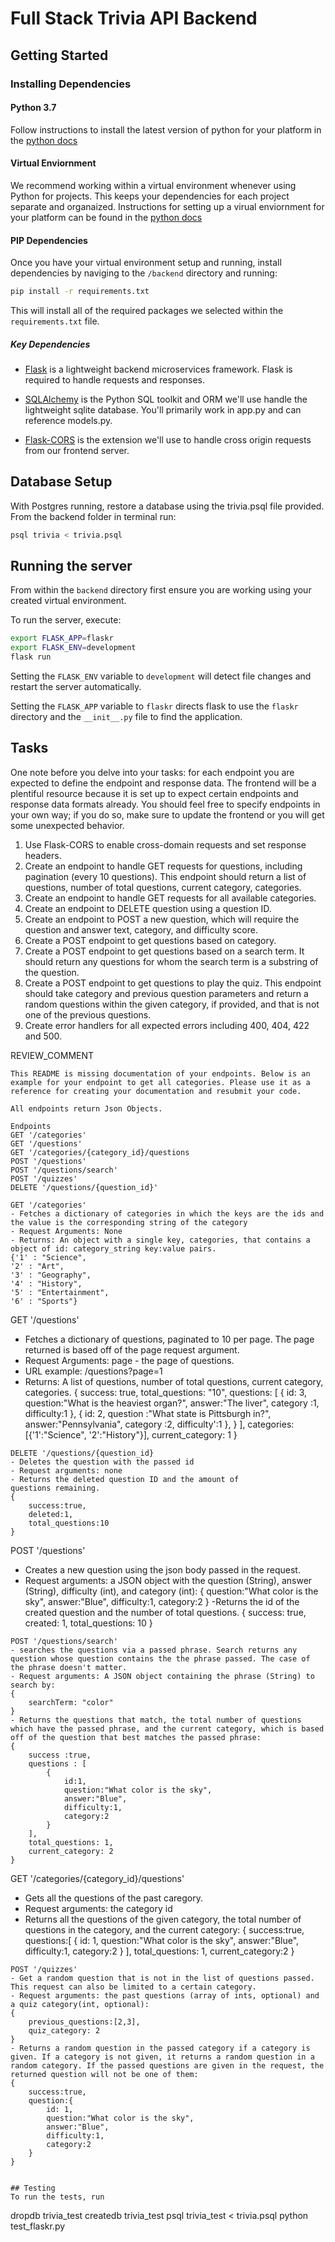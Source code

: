 # Full Stack Trivia API Backend

## Getting Started

### Installing Dependencies

#### Python 3.7

Follow instructions to install the latest version of python for your platform in the [python docs](https://docs.python.org/3/using/unix.html#getting-and-installing-the-latest-version-of-python)

#### Virtual Enviornment

We recommend working within a virtual environment whenever using Python for projects. This keeps your dependencies for each project separate and organaized. Instructions for setting up a virual enviornment for your platform can be found in the [python docs](https://packaging.python.org/guides/installing-using-pip-and-virtual-environments/)

#### PIP Dependencies

Once you have your virtual environment setup and running, install dependencies by naviging to the `/backend` directory and running:

```bash
pip install -r requirements.txt
```

This will install all of the required packages we selected within the `requirements.txt` file.

##### Key Dependencies

- [Flask](http://flask.pocoo.org/)  is a lightweight backend microservices framework. Flask is required to handle requests and responses.

- [SQLAlchemy](https://www.sqlalchemy.org/) is the Python SQL toolkit and ORM we'll use handle the lightweight sqlite database. You'll primarily work in app.py and can reference models.py. 

- [Flask-CORS](https://flask-cors.readthedocs.io/en/latest/#) is the extension we'll use to handle cross origin requests from our frontend server. 

## Database Setup
With Postgres running, restore a database using the trivia.psql file provided. From the backend folder in terminal run:
```bash
psql trivia < trivia.psql
```

## Running the server

From within the `backend` directory first ensure you are working using your created virtual environment.

To run the server, execute:

```bash
export FLASK_APP=flaskr
export FLASK_ENV=development
flask run
```

Setting the `FLASK_ENV` variable to `development` will detect file changes and restart the server automatically.

Setting the `FLASK_APP` variable to `flaskr` directs flask to use the `flaskr` directory and the `__init__.py` file to find the application. 

## Tasks

One note before you delve into your tasks: for each endpoint you are expected to define the endpoint and response data. The frontend will be a plentiful resource because it is set up to expect certain endpoints and response data formats already. You should feel free to specify endpoints in your own way; if you do so, make sure to update the frontend or you will get some unexpected behavior. 

1. Use Flask-CORS to enable cross-domain requests and set response headers. 
2. Create an endpoint to handle GET requests for questions, including pagination (every 10 questions). This endpoint should return a list of questions, number of total questions, current category, categories. 
3. Create an endpoint to handle GET requests for all available categories. 
4. Create an endpoint to DELETE question using a question ID. 
5. Create an endpoint to POST a new question, which will require the question and answer text, category, and difficulty score. 
6. Create a POST endpoint to get questions based on category. 
7. Create a POST endpoint to get questions based on a search term. It should return any questions for whom the search term is a substring of the question. 
8. Create a POST endpoint to get questions to play the quiz. This endpoint should take category and previous question parameters and return a random questions within the given category, if provided, and that is not one of the previous questions. 
9. Create error handlers for all expected errors including 400, 404, 422 and 500. 

REVIEW_COMMENT
```
This README is missing documentation of your endpoints. Below is an example for your endpoint to get all categories. Please use it as a reference for creating your documentation and resubmit your code. 

All endpoints return Json Objects. 

Endpoints
GET '/categories'
GET '/questions'
GET '/categories/{category_id}/questions
POST '/questions'
POST '/questions/search'
POST '/quizzes'
DELETE '/questions/{question_id}'

GET '/categories'
- Fetches a dictionary of categories in which the keys are the ids and the value is the corresponding string of the category
- Request Arguments: None
- Returns: An object with a single key, categories, that contains a object of id: category_string key:value pairs. 
{'1' : "Science",
'2' : "Art",
'3' : "Geography",
'4' : "History",
'5' : "Entertainment",
'6' : "Sports"}

```
GET '/questions'
 - Fetches a dictionary of questions, paginated to 10 per page. The page returned is based off of the page request argument.  
 - Request Arguments: page - the page of questions. 
 - URL example: /questions?page=1
 - Returns: A list of questions, number of total questions, current category, categories. 
 {
    success: true,
    total_questions: "10",
    questions: [
        {
            id: 3, 
            question:"What is the heaviest organ?",
            answer:"The liver",
            category :1,
            difficulty:1 
        },
        {
            id: 2, 
            question :"What state is Pittsburgh in?",
            answer:"Pennsylvania",
            category :2,
            difficulty':1 },
        }
    ],
    categories: [{'1':"Science", '2':"History"}],
    current_category: 1
}

```
DELETE '/questions/{question_id}
- Deletes the question with the passed id
- Request arguments: none
- Returns the deleted question ID and the amount of 
questions remaining.
{
    success:true,
    deleted:1,
    total_questions:10
}

```
POST '/questions'
- Creates a new question using the json body passed 
  in the request. 
- Request arguments: a JSON object with the question (String), answer (String), 
difficulty (int), and category (int):
{
    question:"What color is the sky",
    answer:"Blue",
    difficulty:1,
    category:2
}
-Returns the id of the created question and the number of total questions.
{
    success: true,
    created: 1,
    total_questions: 10
}

```
POST '/questions/search'
- searches the questions via a passed phrase. Search returns any question whose question contains the the phrase passed. The case of the phrase doesn't matter. 
- Request arguments: A JSON object containing the phrase (String) to search by:
{
    searchTerm: "color"
}
- Returns the questions that match, the total number of questions which have the passed phrase, and the current category, which is based off of the question that best matches the passed phrase:
{
    success :true, 
    questions : [
        {
            id:1,
            question:"What color is the sky",
            answer:"Blue", 
            difficulty:1,
            category:2
        }
    ],
    total_questions: 1,
    current_category: 2
}

```
GET '/categories/{category_id}/questions'
- Gets all the questions of the past caregory.
- Request arguments: the category id
- Returns all the questions of the given category, the total number of questions in the category, and the current category:
{
    success:true,
    questions:[
        {
            id: 1,
            question:"What color is the sky",
            answer:"Blue", 
            difficulty:1,
            category:2
        }
    ],
    total_questions: 1,
    current_category:2
}  

```
POST '/quizzes'
- Get a random question that is not in the list of questions passed. This request can also be limited to a certain category.
- Request arguments: the past questions (array of ints, optional) and a quiz category(int, optional):
{
    previous_questions:[2,3],
    quiz_category: 2
} 
- Returns a random question in the passed category if a category is given. If a category is not given, it returns a random question in a random category. If the passed questions are given in the request, the returned question will not be one of them:
{
    success:true,
    question:{
        id: 1,
        question:"What color is the sky",
        answer:"Blue", 
        difficulty:1,
        category:2
    }
}  


## Testing
To run the tests, run
```
dropdb trivia_test
createdb trivia_test
psql trivia_test < trivia.psql
python test_flaskr.py
```